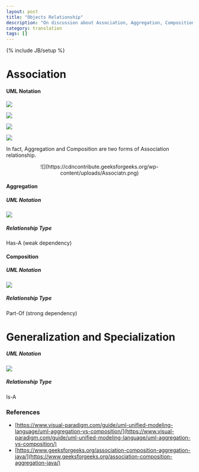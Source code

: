 ```yaml
---
layout: post
title: "Objects Relationship"
description: "On discussion about Association, Aggregation, Composition, Generalization and Specialization"
category: translation 
tags: []
---
```

{% include JB/setup %}

<!-- ![](https://cdn.visual-paradigm.com/guide/uml/uml-aggregation-vs-composition/01-uml-association.png) -->

<!-- ![](https://cdn.visual-paradigm.com/guide/uml/uml-aggregation-vs-composition/02-uml-aggregation.png) -->

<!-- ![](https://cdn.visual-paradigm.com/guide/uml/uml-aggregation-vs-composition/03-uml-composition.png) -->

<!-- ![](https://cdn.visual-paradigm.com/guide/uml/uml-aggregation-vs-composition/03b-uml-generalization.png) -->

# Association
#### UML Notation
![](https://cdn.visual-paradigm.com/guide/uml/uml-aggregation-vs-composition/01-uml-association.png)

![](https://cdn.visual-paradigm.com/guide/uml/uml-aggregation-vs-composition/04-association-multiplicity-example-01.png)

![](https://cdn.visual-paradigm.com/guide/uml/uml-aggregation-vs-composition/05-association-multiplicity-example-02.png)

![](https://cdn.visual-paradigm.com/guide/uml/uml-aggregation-vs-composition/06-association-multiplicity-example-03.png)

In fact, Aggregation and Composition are two forms of Association relationship.

<center>
![](https://cdncontribute.geeksforgeeks.org/wp-content/uploads/Associatn.png)
</center>

#### Aggregation
##### UML Notation
![](https://cdn.visual-paradigm.com/guide/uml/uml-aggregation-vs-composition/02-uml-aggregation.png)
##### Relationship Type
Has-A (weak dependency)

#### Composition
##### UML Notation
![](https://cdn.visual-paradigm.com/guide/uml/uml-aggregation-vs-composition/03-uml-composition.png)

##### Relationship Type
Part-Of (strong dependency)

# Generalization and Specialization
##### UML Notation
![](https://cdn.visual-paradigm.com/guide/uml/uml-aggregation-vs-composition/09-generalization-and-specialization.png)

##### Relationship Type
Is-A

### References
- [https://www.visual-paradigm.com/guide/uml-unified-modeling-language/uml-aggregation-vs-composition/](https://www.visual-paradigm.com/guide/uml-unified-modeling-language/uml-aggregation-vs-composition/)
- [https://www.geeksforgeeks.org/association-composition-aggregation-java/](https://www.geeksforgeeks.org/association-composition-aggregation-java/)




